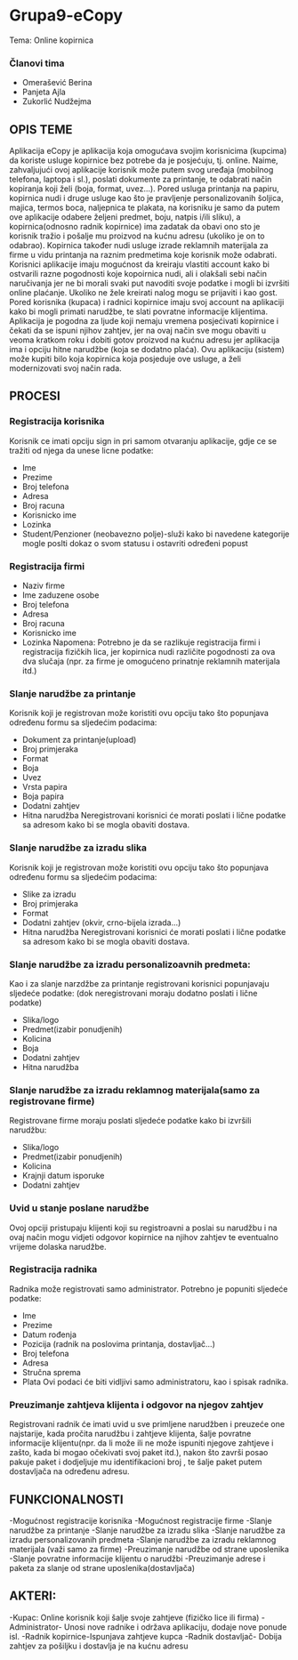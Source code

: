 # Grupa9-eCopy
Tema: Online kopirnica

### Članovi tima
- Omerašević Berina
- Panjeta Ajla
- Zukorlić Nudžejma

## OPIS  TEME

Aplikacija eCopy je aplikacija koja omogućava svojim korisnicima (kupcima) da koriste usluge kopirnice bez potrebe da je posjećuju, tj. online. Naime, zahvaljujući  ovoj aplikacije korisnik može putem svog uređaja (mobilnog telefona, laptopa i sl.), poslati dokumente za printanje, te odabrati način kopiranja koji želi (boja, format, uvez...). Pored usluga printanja na papiru, kopirnica nudi i druge usluge kao što je pravljenje personalizovanih šoljica, majica, termos boca, naljepnica te plakata, na korisniku je samo da putem ove aplikacije odabere  željeni predmet,  boju, natpis i/ili sliku), a kopirnica(odnosno radnik kopirnice) ima zadatak da obavi ono sto je korisnik tražio i pošalje mu proizvod na kućnu adresu (ukoliko je on to odabrao). Kopirnica također nudi usluge izrade reklamnih materijala za firme u vidu printanja na raznim predmetima koje korisnik može odabrati.
Korisnici aplikacije imaju mogućnost da kreiraju vlastiti account kako bi ostvarili razne pogodnosti koje kopoirnica nudi, ali i olakšali sebi način naručivanja jer ne bi morali svaki put navoditi svoje podatke i mogli bi izvršiti online plaćanje. Ukoliko ne žele kreirati nalog mogu se prijaviti i kao gost. Pored korisnika (kupaca) i radnici kopirnice imaju svoj account na aplikaciji kako bi mogli primati narudžbe, te slati povratne informacije klijentima.
Aplikacija je pogodna za ljude koji nemaju vremena posjećivati kopirnice i čekati da se ispuni njihov zahtjev, jer na ovaj način sve mogu obaviti u veoma kratkom roku i dobiti gotov proizvod na kućnu adresu jer aplikacija ima i opciju hitne narudžbe (koja se dodatno plaća).
Ovu aplikaciju (sistem) može kupiti bilo koja kopirnica koja posjeduje ove usluge, a želi modernizovati svoj način rada.

## PROCESI

### Registracija korisnika
Korisnik ce imati opciju sign in pri samom otvaranju aplikacije, gdje ce se tražiti od njega da unese licne podatke:
- Ime
-	Prezime
-	Broj telefona
-	Adresa
-	Broj racuna
-	Korisnicko ime
-	Lozinka
-	Student/Penzioner (neobavezno polje)-služi kako bi navedene kategorije mogle poslti dokaz o svom statusu i ostavriti određeni popust

### Registracija firmi
-	Naziv firme
-	Ime zaduzene osobe
-	Broj telefona
-	Adresa
-	Broj racuna
-	Korisnicko ime
-	Lozinka
Napomena: Potrebno je da se razlikuje registracija firmi i registracija fizičkih lica, jer kopirnica nudi različite pogodnosti za ova dva slučaja (npr. za firme je omogućeno prinatnje reklamnih materijala itd.)

### Slanje narudžbe za printanje
Korisnik koji je  registrovan može koristiti ovu opciju tako što popunjava određenu formu sa sljedećim podacima:
-	Dokument za printanje(upload)
-	Broj primjeraka
-	Format
-	Boja
-	Uvez
-	Vrsta papira
-	Boja papira
-	Dodatni zahtjev
-	Hitna narudžba
Neregistrovani korisnici će morati poslati i lične podatke sa adresom kako bi se mogla obaviti dostava.

### Slanje narudžbe za izradu slika
Korisnik koji je  registrovan može koristiti ovu opciju tako što popunjava određenu formu sa sljedećim podacima:
-	Slike za izradu
-	Broj primjeraka
-	Format
-	Dodatni zahtjev (okvir, crno-bijela izrada...)
-	Hitna narudžba
Neregistrovani korisnici će morati poslati i lične podatke sa adresom kako bi se mogla obaviti dostava.

### Slanje narudžbe za izradu personalizoavnih predmeta:
Kao i za slanje narzdžbe za printanje registrovani korisnici popunjavaju sljedeće podatke: (dok neregistrovani moraju dodatno poslati i lične podatke)
-	Slika/logo
-	Predmet(izabir  ponudjenih)
-	Kolicina
-	Boja
-	Dodatni zahtjev
-	Hitna narudžba

### Slanje narudžbe za izradu reklamnog materijala(samo za registrovane  firme)
Registrovane firme  moraju poslati sljedeće podatke kako bi izvršili narudžbu:
-	Slika/logo
-	Predmet(izabir  ponudjenih)
-	Kolicina
-	Krajnji datum isporuke
-	Dodatni zahtjev

### Uvid u stanje poslane narudžbe
Ovoj opciji pristupaju klijenti koji su registroavni a poslai su narudžbu i na ovaj način mogu vidjeti odgovor kopirnice na njihov zahtjev te eventualno vrijeme dolaska narudžbe. 

### Registracija radnika
Radnika može registrovati samo administrator. Potrebno je popuniti sljedeće podatke:
-	Ime
-	Prezime
-	Datum rođenja
-	Pozicija (radnik na poslovima printanja, dostavljač...)
-	Broj telefona
-	Adresa
-	Stručna sprema
-	Plata
Ovi podaci će biti vidljivi samo administratoru, kao i spisak radnika.

### Preuzimanje zahtjeva klijenta i odgovor na njegov zahtjev
Registrovani radnik će imati uvid u sve primljene narudžben i preuzeće one najstarije, kada pročita narudžbu i zahtjeve klijenta, šalje povratne informacije klijentu(npr. da li može ili ne može ispuniti njegove zahtjeve i zašto, kada bi mogao očekivati svoj paket itd.), nakon što završi posao pakuje paket i dodjeljuje mu identifikacioni  broj , te šalje paket putem dostavljača na određenu adresu.

## FUNKCIONALNOSTI

-Mogućnost registracije korisnika
-Mogućnost registracije firme
-Slanje narudžbe za printanje
-Slanje narudžbe za izradu slika
-Slanje narudžbe za izradu personalizovanih predmeta
-Slanje narudžbe za izradu reklamnog materijala (važi samo za firme)
-Preuzimanje narudžbe od strane uposlenika
-Slanje povratne informacije klijentu o narudžbi
-Preuzimanje adrese i paketa za slanje od strane uposlenika(dostavljača)

## AKTERI:

-Kupac: Online korisnik koji šalje svoje zahtjeve (fizičko lice ili firma)
-Administrator- Unosi nove radnike i održava aplikaciju, dodaje nove ponude isl.
-Radnik kopirnice-Ispunjava zahtjeve kupca
-Radnik dostavljač- Dobija zahtjev za pošiljku i dostavlja je na kućnu adresu
